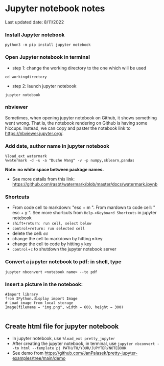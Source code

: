 # Jupyter notebook notes
Last updated date: 8/11/2022


### Install Jupyter notebook

```
python3 -m pip install jupyter notebook
```

### Open Jupyter notebook in terminal 
  - step 1: change the working directory to the one which will be used 
  ```
  cd workingdirectory
  ```

  - step 2: launch jupyter notebook
  ```
  jupyter notebook
  ```
### nbviewer
Sometimes, when opening jupyter notebook on Github, it shows something went wrong. That is, the notebook rendering on Github is having some hiccups. Instead, we can copy and paster the notebook link to https://nbviewer.jupyter.org/.   


### Add date, author name in jupyter notebook

```
%load_ext watermark
%watermark -d -u -a "Duzhe Wang" -v -p numpy,sklearn,pandas
```
**Note: no white space between package names.** 

- See more details from this link: https://github.com/rasbt/watermark/blob/master/docs/watermark.ipynb


### Shortcuts

- From code cell to markdown: "esc + m ". From mardown to code cell: " esc + y ". See more shortcuts from ```Help->Keyboard Shortcuts``` in jupyter notebook
- ``shift+return: run cell, select below``
- ``control+return: run selected cell``
- delete the cell: ``dd``
- change the cell to markdown by hitting ``m`` key
- change the cell to code by hitting ``y`` key
- ``control``+``c`` to shutdown the jupyter notebook server

### Convert a jupyter notebook to pdf: in shell, type
  ```
  jupyter nbconvert <notebook name> --to pdf
  ```

### Insert a picture in the notebook:

```
#Import library
from IPython.display import Image
# Load image from local storage
Image(filename = "img.png", width = 600, height = 300)


```


## Create html file for jupyter notebook
- In jupyter notebook, use ``%load_ext pretty_jupyter``
- After creating the jupyter notebook, in terminal, use ``jupyter nbconvert --to html --template pj PATH/TO/YOUR/JUPYTER/NOTEBOOK``
- See demo from https://github.com/JanPalasek/pretty-jupyter-examples/tree/main/demo
